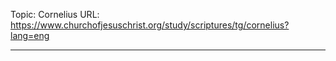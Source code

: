 Topic: Cornelius
URL: https://www.churchofjesuschrist.org/study/scriptures/tg/cornelius?lang=eng

---

